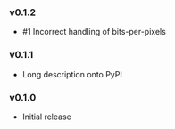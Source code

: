 ### v0.1.2

* #1 Incorrect handling of bits-per-pixels

### v0.1.1

* Long description onto PyPI

### v0.1.0

* Initial release
